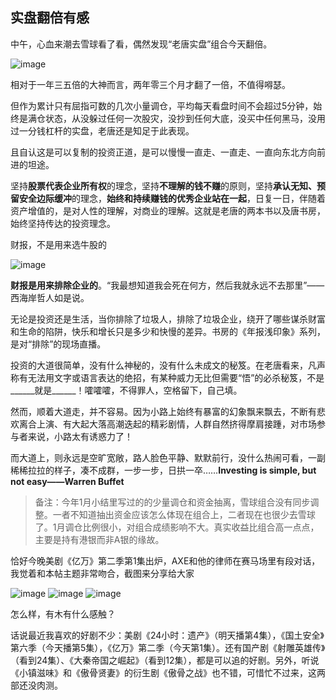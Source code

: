 ## 实盘翻倍有感
中午，心血来潮去雪球看了看，偶然发现“老唐实盘”组合今天翻倍。

![image](https://github.com/fengyumozhu/tsf/assets/6201828/61978ae3-e7db-4ac9-84ad-5b7b97ab0836)

相对于一年三五倍的大神而言，两年零三个月才翻了一倍，不值得嘚瑟。

但作为累计只有屈指可数的几次小量调仓，平均每天看盘时间不会超过5分钟，始终是满仓状态，从没躲过任何一次股灾，没抄到任何大底，没买中任何黑马，没用过一分钱杠杆的实盘，老唐还是知足于此表现。

且自认这是可以复制的投资正道，是可以慢慢一直走、一直走、一直向东北方向前进的坦途。

坚持**股票代表企业所有权**的理念，坚持**不理解的钱不赚**的原则，坚持**承认无知、预留安全边际缓冲**的理念，**始终和持续赚钱的优秀企业站在一起**，日复一日，伴随着资产增值的，是对人性的理解，对商业的理解。这就是老唐的两本书以及唐书房，始终坚持传达的投资理念。

财报，不是用来选牛股的

![image](https://github.com/fengyumozhu/tsf/assets/6201828/756a9cfc-84de-4286-8f20-05775057dcd5)

**财报是用来排除企业的**。“我最想知道我会死在何方，然后我就永远不去那里”——西海岸哲人如是说。

无论是投资还是生活，当你排除了垃圾人，排除了垃圾企业，绕开了哪些谋杀财富和生命的陷阱，快乐和增长只是多少和快慢的差异。书房的《年报浅印象》系列，是对“排除”的现场直播。

投资的大道很简单，没有什么神秘的，没有什么未成文的秘笈。在老唐看来，凡声称有无法用文字或语言表达的绝招，有某种威力无比但需要“悟”的必杀秘笈，不是______就是______！嚯嚯嚯，不得罪人，空格留下，自己填。

然而，顺着大道走，并不容易。因为小路上始终有暴富的幻象飘来飘去，不断有悲欢离合上演、有大起大落高潮迭起的精彩剧情，人群自然挤得摩肩接踵，对市场参与者来说，小路太有诱惑力了！

而大道上，则永远是空旷宽敞，路人脸色平静、默默前行，没什么热闹可看，一副稀稀拉拉的样子，凑不成群，一步一步，日拱一卒……**Investing is simple, but not easy——Warren Buffet**

> 备注：今年1月小结里写过的的少量调仓和资金抽离，雪球组合没有同步调整。一者不知道抽出资金应该怎么体现在组合上，二者现在也很少去雪球了。1月调仓比例很小，对组合成绩影响不大。真实收益比组合高一点点，主要是持有港银而非A银的缘故。

恰好今晚美剧《亿万》第二季第1集出炉，AXE和他的律师在赛马场里有段对话，我觉着和本帖主题非常吻合，截图来分享给大家

![image](https://github.com/fengyumozhu/tsf/assets/6201828/a0f5c4e1-938d-4da0-968e-4131293eab76)
![image](https://github.com/fengyumozhu/tsf/assets/6201828/7b111798-a0bb-4d73-8806-736cae272aac)
![image](https://github.com/fengyumozhu/tsf/assets/6201828/be53abb0-f7d0-48a1-83a8-ca1f40c0988a)

怎么样，有木有什么感触？

话说最近我喜欢的好剧不少：美剧《24小时：遗产》（明天播第4集），《国土安全》第六季（今天播第5集），《亿万》第二季（今天第1集）。还有国产剧《射雕英雄传》（看到24集）、《大秦帝国之崛起》（看到12集），都是可以追的好剧。另外，听说《小镇滋味》和《傲骨贤妻》的衍生剧《傲骨之战》也不错，可惜忙不过来，这两部还没肉测。
